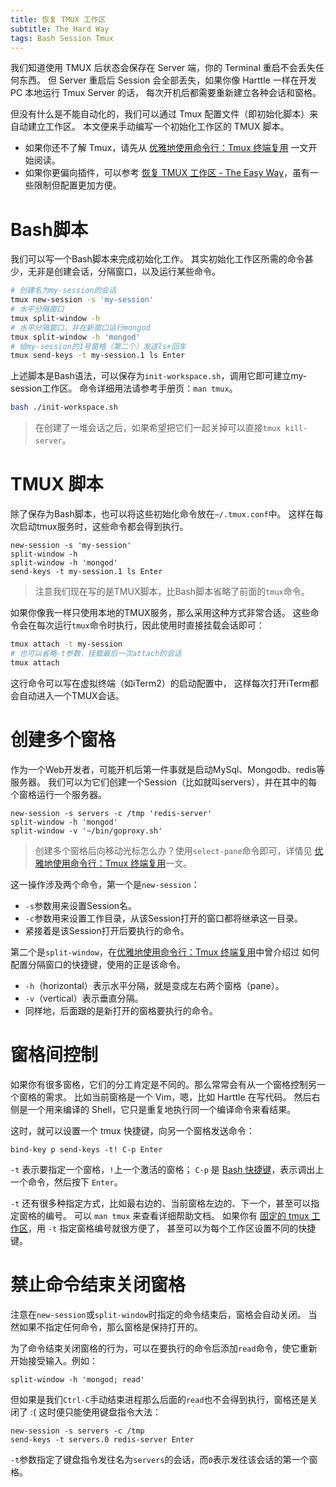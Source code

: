 ```yaml
---
title: 恢复 TMUX 工作区
subtitle: The Hard Way
tags: Bash Session Tmux
---
```


我们知道使用 TMUX 后状态会保存在 Server 端，你的 Terminal 重启不会丢失任何东西。
但 Server 重启后 Session 会全部丢失，如果你像 Harttle 一样在开发 PC 本地运行 Tmux Server 的话，
每次开机后都需要重新建立各种会话和窗格。

但没有什么是不能自动化的，我们可以通过 Tmux 配置文件（即初始化脚本）来自动建立工作区。
本文便来手动编写一个初始化工作区的 TMUX 脚本。

* 如果你还不了解 Tmux，请先从 [优雅地使用命令行：Tmux 终端复用][tmux-startup] 一文开始阅读。
* 如果你更偏向插件，可以参考 [恢复 TMUX 工作区 - The Easy Way](/2017/11/24/tmux-workspace-plugin.html)，虽有一些限制但配置更加方便。

<!--more-->

# Bash脚本

我们可以写一个Bash脚本来完成初始化工作。
其实初始化工作区所需的命令甚少，无非是创建会话，分隔窗口，以及运行某些命令。

```bash
# 创建名为my-session的会话
tmux new-session -s 'my-session'
# 水平分隔窗口
tmux split-window -h
# 水平分隔窗口，并在新窗口运行mongod
tmux split-window -h 'mongod'
# 给my-session的1号窗格（第二个）发送ls+回车
tmux send-keys -t my-session.1 ls Enter
```

上述脚本是Bash语法，可以保存为`init-workspace.sh`，调用它即可建立my-session工作区。
命令详细用法请参考手册页：`man tmux`。

```bash
bash ./init-workspace.sh
```

> 在创建了一堆会话之后，如果希望把它们一起关掉可以直接`tmux kill-server`。

# TMUX 脚本

除了保存为Bash脚本，也可以将这些初始化命令放在`~/.tmux.conf`中。
这样在每次启动tmux服务时，这些命令都会得到执行。

```tmux
new-session -s 'my-session'
split-window -h
split-window -h 'mongod'
send-keys -t my-session.1 ls Enter
```

> 注意我们现在写的是TMUX脚本，比Bash脚本省略了前面的`tmux`命令。

如果你像我一样只使用本地的TMUX服务，那么采用这种方式非常合适。
这些命令会在每次运行`tmux`命令时执行，因此使用时直接挂载会话即可：

```bash
tmux attach -t my-session
# 也可以省略-t参数，挂载最后一次attach的会话
tmux attach
```

这行命令可以写在虚拟终端（如iTerm2）的启动配置中，
这样每次打开iTerm都会自动进入一个TMUX会话。

# 创建多个窗格

作为一个Web开发者，可能开机后第一件事就是启动MySql、Mongodb、redis等服务器。
我们可以为它们创建一个Session（比如就叫servers），并在其中的每个窗格运行一个服务器。

```tmux
new-session -s servers -c /tmp 'redis-server'
split-window -h 'mongod'
split-window -v '~/bin/goproxy.sh'
```

> 创建多个窗格后向移动光标怎么办？使用`select-pane`命令即可，详情见
> [优雅地使用命令行：Tmux 终端复用][tmux-startup]一文。

这一操作涉及两个命令，第一个是`new-session`：

* `-s`参数用来设置Session名。
* `-c`参数用来设置工作目录，从该Session打开的窗口都将继承这一目录。
* 紧接着是该Session打开后要执行的命令。

第二个是`split-window`，在[优雅地使用命令行：Tmux 终端复用][tmux-startup]中曾介绍过
如何配置分隔窗口的快捷键，使用的正是该命令。

* `-h`（horizontal）表示水平分隔，就是变成左右两个窗格（pane）。
* `-v`（vertical）表示垂直分隔。
* 同样地，后面跟的是新打开的窗格要执行的命令。

# 窗格间控制

如果你有很多窗格，它们的分工肯定是不同的。那么常常会有从一个窗格控制另一个窗格的需求。
比如当前窗格是一个 Vim，嗯，比如 Harttle 在写代码。
然后右侧是一个用来编译的 Shell，它只是重复地执行同一个编译命令来看结果。

这时，就可以设置一个 tmux 快捷键，向另一个窗格发送命令：

```tmux
bind-key p send-keys -t! C-p Enter
```

`-t` 表示要指定一个窗格，`!`上一个激活的窗格；
`C-p` 是 [Bash 快捷键][bash]，表示调出上一个命令，然后按下 `Enter`。

`-t` 还有很多种指定方式，比如最右边的、当前窗格左边的、下一个，甚至可以指定窗格的编号。
可以 `man tmux` 来查看详细帮助文档。
如果你有 [固定的 tmux 工作区][tmux-workspace]，用 `-t` 指定窗格编号就很方便了，
甚至可以为每个工作区设置不同的快捷键。

# 禁止命令结束关闭窗格

注意在`new-session`或`split-window`时指定的命令结束后，窗格会自动关闭。
当然如果不指定任何命令，那么窗格是保持打开的。

为了命令结束关闭窗格的行为，可以在要执行的命令后添加`read`命令，使它重新开始接受输入。例如：

```tmux
split-window -h 'mongod; read'
```

但如果是我们`Ctrl-C`手动结束进程那么后面的`read`也不会得到执行，窗格还是关闭了 :(
这时便只能使用键盘指令大法：

```tmux
new-session -s servers -c /tmp
send-keys -t servers.0 redis-server Enter
```

`-t`参数指定了键盘指令发往名为`servers`的会话，而`0`表示发往该会话的第一个窗格。

[tmux-startup]: /2015/11/06/tmux-startup.html
[bash]: /2015/11/09/bash-shortcuts.html
[tmux-workspace]: /2017/11/24/tmux-workspace-plugin.html
